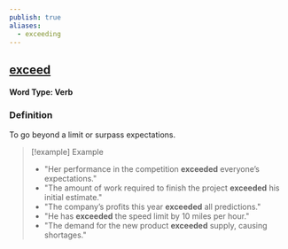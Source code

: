 ```yaml
---
publish: true
aliases:
  - exceeding
---
```


## [exceed](https://dictionary.cambridge.org/dictionary/english/exceeding)
#### Word Type: Verb

### Definition
To go beyond a limit or surpass expectations.

> [!example] Example
> 
> - "Her performance in the competition **exceeded** everyone’s expectations."
> - "The amount of work required to finish the project **exceeded** his initial estimate."
> - "The company’s profits this year **exceeded** all predictions."
> - "He has **exceeded** the speed limit by 10 miles per hour."
> - "The demand for the new product **exceeded** supply, causing shortages."